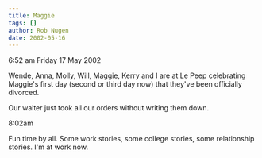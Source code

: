 ```yaml
---
title: Maggie
tags: []
author: Rob Nugen
date: 2002-05-16
---
```


<p class=date>6:52 am Friday 17 May 2002</p>

<p>Wende, Anna, Molly, Will, Maggie, Kerry and I are at Le Peep celebrating
Maggie's first day (second or third day now) that they've been officially
divorced.</p>

<p>Our waiter just took all our orders without writing them down.</p>

<p class=date>8:02am</p>

<p>Fun time by all.  Some work stories, some college stories, some
relationship stories.  I'm at work now.</p>


